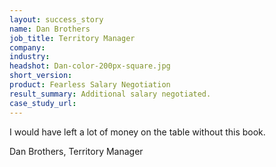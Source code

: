 ```yaml
---
layout: success_story
name: Dan Brothers
job_title: Territory Manager
company: 
industry: 
headshot: Dan-color-200px-square.jpg
short_version: 
product: Fearless Salary Negotiation
result_summary: Additional salary negotiated.
case_study_url: 
---
```


I would have left a lot of money on the table without this book.

Dan Brothers, Territory Manager